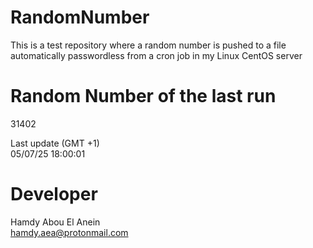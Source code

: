 # RandomNumber    
This is a test repository where a random number is pushed to a file automatically passwordless from a cron job in my Linux CentOS server    
# Random Number of the last run   
31402
      
Last update (GMT +1)    
05/07/25 18:00:01
# Developer    
Hamdy Abou El Anein   
hamdy.aea@protonmail.com
